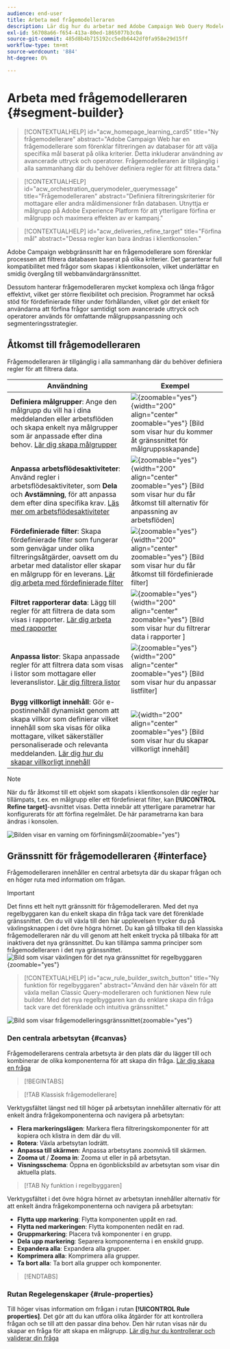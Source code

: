 ```yaml
---
audience: end-user
title: Arbeta med frågemodelleraren
description: Lär dig hur du arbetar med Adobe Campaign Web Query Modeler.
exl-id: 56708a66-f654-413a-80ed-1865077b3c0a
source-git-commit: 485d8b4b715192cc5edb6442df0fa958e29d15ff
workflow-type: tm+mt
source-wordcount: '884'
ht-degree: 0%

---
```


# Arbeta med frågemodelleraren {#segment-builder}

>[!CONTEXTUALHELP]
>id="acw_homepage_learning_card5"
>title="Ny frågemodellerare"
>abstract="Adobe Campaign Web har en frågemodellerare som förenklar filtreringen av databaser för att välja specifika mål baserat på olika kriterier. Detta inkluderar användning av avancerade uttryck och operatorer. Frågemodelleraren är tillgänglig i alla sammanhang där du behöver definiera regler för att filtrera data."

>[!CONTEXTUALHELP]
>id="acw_orchestration_querymodeler_querymessage"
>title="Frågemodelleraren"
>abstract="Definiera filtreringskriterier för mottagare eller andra måldimensioner från databasen. Utnyttja er målgrupp på Adobe Experience Platform för att ytterligare förfina er målgrupp och maximera effekten av er kampanj."

>[!CONTEXTUALHELP]
>id="acw_deliveries_refine_target"
>title="Förfina mål"
>abstract="Dessa regler kan bara ändras i klientkonsolen."

Adobe Campaign webbgränssnitt har en frågemodellerare som förenklar processen att filtrera databasen baserat på olika kriterier. Det garanterar full kompatibilitet med frågor som skapas i klientkonsolen, vilket underlättar en smidig övergång till webbanvändargränssnittet.

Dessutom hanterar frågemodelleraren mycket komplexa och långa frågor effektivt, vilket ger större flexibilitet och precision. Programmet har också stöd för fördefinierade filter under förhållanden, vilket gör det enkelt för användarna att förfina frågor samtidigt som avancerade uttryck och operatorer används för omfattande målgruppsanpassning och segmenteringsstrategier.

## Åtkomst till frågemodelleraren

Frågemodelleraren är tillgänglig i alla sammanhang där du behöver definiera regler för att filtrera data.

| Användning | Exempel |
|  ---  |  ---  |
| **Definiera målgrupper**: Ange den målgrupp du vill ha i dina meddelanden eller arbetsflöden och skapa enkelt nya målgrupper som är anpassade efter dina behov. [Lär dig skapa målgrupper](../audience/one-time-audience.md) | ![](assets/access-audience.png){zoomable="yes"}{width="200" align="center" zoomable="yes"} [Bild som visar hur du kommer åt gränssnittet för målgruppsskapande] |
| **Anpassa arbetsflödesaktiviteter**: Använd regler i arbetsflödesaktiviteter, som **Dela** och **Avstämning**, för att anpassa dem efter dina specifika krav. [Läs mer om arbetsflödesaktiviteter](../workflows/activities/about-activities.md) | ![](assets/access-workflow.png){zoomable="yes"}{width="200" align="center" zoomable="yes"} [Bild som visar hur du får åtkomst till alternativ för anpassning av arbetsflöden] |
| **Fördefinierade filter**: Skapa fördefinierade filter som fungerar som genvägar under olika filtreringsåtgärder, oavsett om du arbetar med datalistor eller skapar en målgrupp för en leverans. [Lär dig arbeta med fördefinierade filter](../get-started/predefined-filters.md) | ![](assets/access-predefined-filter.png){zoomable="yes"}{width="200" align="center" zoomable="yes"} [Bild som visar hur du får åtkomst till fördefinierade filter] |
| **Filtret rapporterar data**: Lägg till regler för att filtrera de data som visas i rapporter. [Lär dig arbeta med rapporter](../reporting/gs-reports.md) | ![](assets/access-reports.png){zoomable="yes"}{width="200" align="center" zoomable="yes"} [Bild som visar hur du filtrerar data i rapporter ] |
| **Anpassa listor**: Skapa anpassade regler för att filtrera data som visas i listor som mottagare eller leveranslistor. [Lär dig filtrera listor](../get-started/list-filters.md#list-built-in-filters) | ![](assets/access-lists.png){zoomable="yes"}{width="200" align="center" zoomable="yes"} [Bild som visar hur du anpassar listfilter] |
| **Bygg villkorligt innehåll**: Gör e-postinnehåll dynamiskt genom att skapa villkor som definierar vilket innehåll som ska visas för olika mottagare, vilket säkerställer personaliserade och relevanta meddelanden. [Lär dig hur du skapar villkorligt innehåll](../personalization/conditions.md) | ![](assets/conditional-content.png){width="200" align="center" zoomable="yes"} [Bild som visar hur du skapar villkorligt innehåll] |

>[!NOTE]
>
>När du får åtkomst till ett objekt som skapats i klientkonsolen där regler har tillämpats, t.ex. en målgrupp eller ett fördefinierat filter, kan **[!UICONTROL Refine target]**-avsnittet visas. Detta innebär att ytterligare parametrar har konfigurerats för att förfina regelmålet. De här parametrarna kan bara ändras i konsolen.
>
>![Bilden visar en varning om förfiningsmål](assets/target-warning.png){zoomable="yes"}

## Gränssnitt för frågemodelleraren {#interface}

Frågemodelleraren innehåller en central arbetsyta där du skapar frågan och en höger ruta med information om frågan.

>[!IMPORTANT]
>
>Det finns ett helt nytt gränssnitt för frågemodelleraren. Med det nya regelbyggaren kan du enkelt skapa din fråga tack vare det förenklade gränssnittet. Om du vill växla till den här upplevelsen trycker du på växlingsknappen i det övre högra hörnet. Du kan gå tillbaka till den klassiska frågemodelleraren när du vill genom att helt enkelt trycka på tillbaka för att inaktivera det nya gränssnittet. Du kan tillämpa samma principer som frågemodelleraren i det nya gränssnittet.
>![Bild som visar växlingen för det nya gränssnittet för regelbyggaren ](assets/query-modeler-toggle.png){zoomable="yes"}


>[!CONTEXTUALHELP]
>id="acw_rule_builder_switch_button"
>title="Ny funktion för regelbyggaren"
>abstract="Använd den här växeln för att växla mellan Classic Query-modelleraren och funktionen New rule builder. Med det nya regelbyggaren kan du enklare skapa din fråga tack vare det förenklade och intuitiva gränssnittet."

![Bild som visar frågemodelleringsgränssnittet](assets/query-interface.png){zoomable="yes"}

### Den centrala arbetsytan {#canvas}

Frågemodellerarens centrala arbetsyta är den plats där du lägger till och kombinerar de olika komponenterna för att skapa din fråga. [Lär dig skapa en fråga](build-query.md)

>[!BEGINTABS]

>[!TAB Klassisk frågemodellerare]

Verktygsfältet längst ned till höger på arbetsytan innehåller alternativ för att enkelt ändra frågekomponenterna och navigera på arbetsytan:

* **Flera markeringslägen**: Markera flera filtreringskomponenter för att kopiera och klistra in dem där du vill.
* **Rotera**: Växla arbetsytan lodrätt.
* **Anpassa till skärmen**: Anpassa arbetsytans zoomnivå till skärmen.
* **Zooma ut** / **Zooma in**: Zooma ut eller in på arbetsytan.
* **Visningsschema**: Öppna en ögonblicksbild av arbetsytan som visar din aktuella plats.

>[!TAB Ny funktion i regelbyggaren]

Verktygsfältet i det övre högra hörnet av arbetsytan innehåller alternativ för att enkelt ändra frågekomponenterna och navigera på arbetsytan:

* **Flytta upp markering**: Flytta komponenten uppåt en rad.
* **Flytta ned markeringen**: Flytta komponenten nedåt en rad.
* **Gruppmarkering**: Placera två komponenter i en grupp.
* **Dela upp markering**: Separera komponenterna i en enskild grupp.
* **Expandera alla**: Expandera alla grupper.
* **Komprimera alla**: Komprimera alla grupper.
* **Ta bort alla**: Ta bort alla grupper och komponenter.

>[!ENDTABS]

### Rutan Regelegenskaper {#rule-properties}

Till höger visas information om frågan i rutan **[!UICONTROL Rule properties]**. Det gör att du kan utföra olika åtgärder för att kontrollera frågan och se till att den passar dina behov. Den här rutan visas när du skapar en fråga för att skapa en målgrupp. [Lär dig hur du kontrollerar och validerar din fråga](build-query.md#check-and-validate-your-query)
